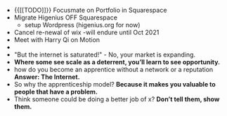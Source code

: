 - {{[[TODO]]}} Focusmate on Portfolio in Squarespace
- Migrate Higenius OFF Squarespace
    - setup Wordpress (higenius.org for now)
- Cancel re-newal of wix -will endure until Oct 2021
- Meet with Harry Qi on Motion
- 
- "But the internet is saturated!" - No, your market is expanding.
- **Where some see scale as a deterrent, you’ll learn to see opportunity.**
- how do you become an apprentice without a network or a reputation **Answer: The Internet.**
- So why the apprenticeship model? **Because it makes you valuable to people that have a problem.**
- Think someone could be doing a better job of x? **Don’t tell them, show them.**
